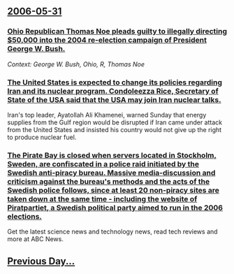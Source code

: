 ## [2006-05-31](/news/2006/05/31/index.md)

### [ Ohio Republican Thomas Noe pleads guilty to illegally directing $50,000 into the 2004 re-election campaign of President George W. Bush.](/news/2006/05/31/ohio-republican-thomas-noe-pleads-guilty-to-illegally-directing-50-000-into-the-2004-re-election-campaign-of-president-george-w-bush.md)
_Context: George W. Bush, Ohio, R, Thomas Noe_

### [ The United States is expected to change its policies regarding Iran and its nuclear program. Condoleezza Rice, Secretary of State of the USA said that the USA may join Iran nuclear talks. ](/news/2006/05/31/the-united-states-is-expected-to-change-its-policies-regarding-iran-and-its-nuclear-program-condoleezza-rice-secretary-of-state-of-the-us.md)
Iran&#39;s top leader, Ayatollah Ali Khamenei, warned Sunday that energy supplies from the Gulf region would be disrupted if Iran came under attack from the United States and insisted his country would not give up the right to produce nuclear fuel. 

### [ The Pirate Bay is closed when servers located in Stockholm, Sweden, are confiscated in a police raid initiated by the Swedish anti-piracy bureau. Massive media-discussion and criticism against the bureau's methods and the acts of the Swedish police follows, since at least 20 non-piracy sites are taken down at the same time - including the website of Piratpartiet, a Swedish political party aimed to run in the 2006 elections. ](/news/2006/05/31/the-pirate-bay-is-closed-when-servers-located-in-stockholm-sweden-are-confiscated-in-a-police-raid-initiated-by-the-swedish-anti-piracy-b.md)
Get the latest science news and technology news, read tech reviews and more at ABC News.

## [Previous Day...](/news/2006/05/30/index.md)


